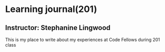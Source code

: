 # Learning journal(201)

## Instructor: Stephanine Lingwood

This is my place to write about my experiences at Code Fellows during 201 class
